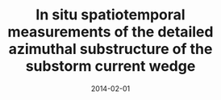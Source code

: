 ---
title: "In situ spatiotemporal measurements of the detailed azimuthal substructure of the substorm current wedge"
collection: publications
permalink: /publication/2014-02-01-Forsyth
excerpt: ' '
date: 2014-02-01
venue: 'Journal of Geophysical Research: Space Physics'
paperurl: 'https://doi.org/10.1002/2013JA019302'
citation: 'Forsyth, C., Fazakerley, A. N., Rae, I. J., Watt, C. E. J. J., Murphy, K., Wild, J. A., et al. (2014). In situ spatiotemporal measurements of the detailed azimuthal substructure of the substorm current wedge. Journal of Geophysical Research A: Space Physics, 119(2), 927-946. '
---